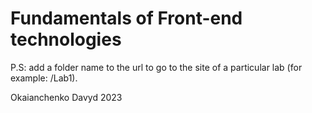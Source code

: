 # Fundamentals of Front-end technologies
P.S: add a folder name to the url to go to the site of a particular lab (for example: /Lab1).

Okaianchenko Davyd
2023
